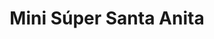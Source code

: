 ---
title: "Mini Súper Santa Anita"
url: /culiacan-rosales/mini-super-santa-anita/
shop: Allgemein
---